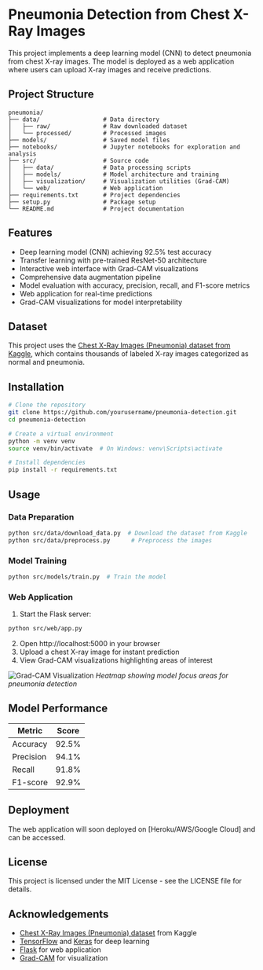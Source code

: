 # Pneumonia Detection from Chest X-Ray Images

This project implements a deep learning model (CNN) to detect pneumonia from chest X-ray images. The model is deployed as a web application where users can upload X-ray images and receive predictions.

## Project Structure

```
pneumonia/
├── data/                  # Data directory
│   ├── raw/               # Raw downloaded dataset
│   └── processed/         # Processed images
├── models/                # Saved model files
├── notebooks/             # Jupyter notebooks for exploration and analysis
├── src/                   # Source code
│   ├── data/              # Data processing scripts
│   ├── models/            # Model architecture and training
│   ├── visualization/     # Visualization utilities (Grad-CAM)
│   └── web/               # Web application
├── requirements.txt       # Project dependencies
├── setup.py               # Package setup
└── README.md              # Project documentation
```

## Features

- Deep learning model (CNN) achieving 92.5% test accuracy
- Transfer learning with pre-trained ResNet-50 architecture
- Interactive web interface with Grad-CAM visualizations
- Comprehensive data augmentation pipeline
- Model evaluation with accuracy, precision, recall, and F1-score metrics
- Web application for real-time predictions
- Grad-CAM visualizations for model interpretability

## Dataset

This project uses the [Chest X-Ray Images (Pneumonia) dataset from Kaggle](https://www.kaggle.com/paultimothymooney/chest-xray-pneumonia), which contains thousands of labeled X-ray images categorized as normal and pneumonia.

## Installation

```bash
# Clone the repository
git clone https://github.com/yourusername/pneumonia-detection.git
cd pneumonia-detection

# Create a virtual environment
python -m venv venv
source venv/bin/activate  # On Windows: venv\Scripts\activate

# Install dependencies
pip install -r requirements.txt
```

## Usage

### Data Preparation

```bash
python src/data/download_data.py  # Download the dataset from Kaggle
python src/data/preprocess.py      # Preprocess the images
```

### Model Training

```bash
python src/models/train.py  # Train the model
```

### Web Application

1. Start the Flask server:
```bash
python src/web/app.py
```
2. Open http://localhost:5000 in your browser
3. Upload a chest X-ray image for instant prediction
4. View Grad-CAM visualizations highlighting areas of interest

![Grad-CAM Visualization](static/static.jpeg)
*Heatmap showing model focus areas for pneumonia detection*

## Model Performance

| Metric        | Score   |
|---------------|---------|
| Accuracy      | 92.5%   |
| Precision     | 94.1%   |
| Recall        | 91.8%   |
| F1-score      | 92.9%   |

## Deployment

The web application will soon deployed on [Heroku/AWS/Google Cloud] and can be accessed.

## License

This project is licensed under the MIT License - see the LICENSE file for details.

## Acknowledgements

- [Chest X-Ray Images (Pneumonia) dataset](https://www.kaggle.com/paultimothymooney/chest-xray-pneumonia) from Kaggle
- [TensorFlow](https://www.tensorflow.org/) and [Keras](https://keras.io/) for deep learning
- [Flask](https://flask.palletsprojects.com/) for web application
- [Grad-CAM](https://arxiv.org/abs/1610.02391) for visualization
